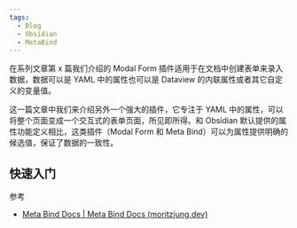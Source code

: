 ```yaml
---
tags:
  - Blog
  - Obsidian
  - MetaBind
---
```

在系列文章第 x 篇我们介绍的 Modal Form 插件适用于在文档中创建表单来录入数据，数据可以是 YAML 中的属性也可以是 Dataview 的内联属性或者其它自定义的变量值。

这一篇文章中我们来介绍另外一个强大的插件，它专注于 YAML 中的属性，可以将整个页面变成一个交互式的表单页面，所见即所得。和 Obsidian 默认提供的属性功能定义相比，这类插件（Modal Form 和 Meta Bind）可以为属性提供明确的候选值，保证了数据的一致性。

## 快速入门



参考

- [Meta Bind Docs | Meta Bind Docs (moritzjung.dev)](https://www.moritzjung.dev/obsidian-meta-bind-plugin-docs/)
